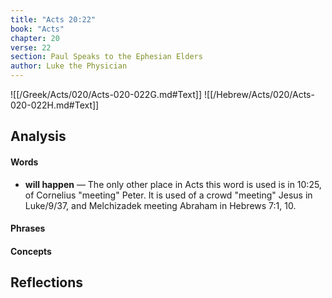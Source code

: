 ```yaml
---
title: "Acts 20:22"
book: "Acts"
chapter: 20
verse: 22
section: Paul Speaks to the Ephesian Elders
author: Luke the Physician
---
```

![[/Greek/Acts/020/Acts-020-022G.md#Text]]
![[/Hebrew/Acts/020/Acts-020-022H.md#Text]]

## Analysis

#### Words
- **will happen** — The only other place in Acts this word is used is in 10:25, of Cornelius "meeting" Peter.  It is used of a crowd "meeting" Jesus in Luke/9/37, and Melchizadek meeting Abraham in Hebrews 7:1, 10.

#### Phrases

#### Concepts

## Reflections
